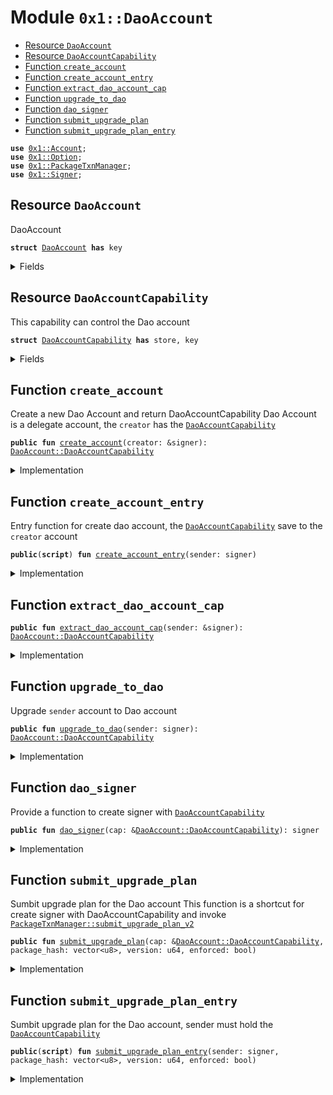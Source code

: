 
<a name="0x1_DaoAccount"></a>

# Module `0x1::DaoAccount`



-  [Resource `DaoAccount`](#0x1_DaoAccount_DaoAccount)
-  [Resource `DaoAccountCapability`](#0x1_DaoAccount_DaoAccountCapability)
-  [Function `create_account`](#0x1_DaoAccount_create_account)
-  [Function `create_account_entry`](#0x1_DaoAccount_create_account_entry)
-  [Function `extract_dao_account_cap`](#0x1_DaoAccount_extract_dao_account_cap)
-  [Function `upgrade_to_dao`](#0x1_DaoAccount_upgrade_to_dao)
-  [Function `dao_signer`](#0x1_DaoAccount_dao_signer)
-  [Function `submit_upgrade_plan`](#0x1_DaoAccount_submit_upgrade_plan)
-  [Function `submit_upgrade_plan_entry`](#0x1_DaoAccount_submit_upgrade_plan_entry)


<pre><code><b>use</b> <a href="Account.md#0x1_Account">0x1::Account</a>;
<b>use</b> <a href="Option.md#0x1_Option">0x1::Option</a>;
<b>use</b> <a href="PackageTxnManager.md#0x1_PackageTxnManager">0x1::PackageTxnManager</a>;
<b>use</b> <a href="Signer.md#0x1_Signer">0x1::Signer</a>;
</code></pre>



<a name="0x1_DaoAccount_DaoAccount"></a>

## Resource `DaoAccount`

DaoAccount


<pre><code><b>struct</b> <a href="DaoAccount.md#0x1_DaoAccount">DaoAccount</a> <b>has</b> key
</code></pre>



<details>
<summary>Fields</summary>


<dl>
<dt>
<code>dao_address: <b>address</b></code>
</dt>
<dd>

</dd>
<dt>
<code>signer_cap: <a href="Account.md#0x1_Account_SignerCapability">Account::SignerCapability</a></code>
</dt>
<dd>

</dd>
</dl>


</details>

<a name="0x1_DaoAccount_DaoAccountCapability"></a>

## Resource `DaoAccountCapability`

This capability can control the Dao account


<pre><code><b>struct</b> <a href="DaoAccount.md#0x1_DaoAccount_DaoAccountCapability">DaoAccountCapability</a> <b>has</b> store, key
</code></pre>



<details>
<summary>Fields</summary>


<dl>
<dt>
<code>dao_address: <b>address</b></code>
</dt>
<dd>

</dd>
</dl>


</details>

<a name="0x1_DaoAccount_create_account"></a>

## Function `create_account`

Create a new Dao Account and return DaoAccountCapability
Dao Account is a delegate account, the <code>creator</code> has the <code><a href="DaoAccount.md#0x1_DaoAccount_DaoAccountCapability">DaoAccountCapability</a></code>


<pre><code><b>public</b> <b>fun</b> <a href="DaoAccount.md#0x1_DaoAccount_create_account">create_account</a>(creator: &signer): <a href="DaoAccount.md#0x1_DaoAccount_DaoAccountCapability">DaoAccount::DaoAccountCapability</a>
</code></pre>



<details>
<summary>Implementation</summary>


<pre><code><b>public</b> <b>fun</b> <a href="DaoAccount.md#0x1_DaoAccount_create_account">create_account</a>(creator: &signer): <a href="DaoAccount.md#0x1_DaoAccount_DaoAccountCapability">DaoAccountCapability</a> {
    <b>let</b> (dao_address, signer_cap) = <a href="Account.md#0x1_Account_create_delegate_account">Account::create_delegate_account</a>(creator);
    <b>let</b> dao_signer = <a href="Account.md#0x1_Account_create_signer_with_cap">Account::create_signer_with_cap</a>(&signer_cap);

    <a href="PackageTxnManager.md#0x1_PackageTxnManager_update_module_upgrade_strategy">PackageTxnManager::update_module_upgrade_strategy</a>(&dao_signer, <a href="PackageTxnManager.md#0x1_PackageTxnManager_get_strategy_two_phase">PackageTxnManager::get_strategy_two_phase</a>(), <a href="Option.md#0x1_Option_some">Option::some</a>(0));
    <b>move_to</b>(&dao_signer, <a href="DaoAccount.md#0x1_DaoAccount">DaoAccount</a>{
        dao_address,
        signer_cap: signer_cap,
    });
    <a href="DaoAccount.md#0x1_DaoAccount_DaoAccountCapability">DaoAccountCapability</a>{
        dao_address
    }
}
</code></pre>



</details>

<a name="0x1_DaoAccount_create_account_entry"></a>

## Function `create_account_entry`

Entry function for create dao account, the <code><a href="DaoAccount.md#0x1_DaoAccount_DaoAccountCapability">DaoAccountCapability</a></code> save to the <code>creator</code> account


<pre><code><b>public</b>(<b>script</b>) <b>fun</b> <a href="DaoAccount.md#0x1_DaoAccount_create_account_entry">create_account_entry</a>(sender: signer)
</code></pre>



<details>
<summary>Implementation</summary>


<pre><code><b>public</b>(<b>script</b>) <b>fun</b> <a href="DaoAccount.md#0x1_DaoAccount_create_account_entry">create_account_entry</a>(sender: signer){
    <b>let</b> cap = <a href="DaoAccount.md#0x1_DaoAccount_create_account">create_account</a>(&sender);
    <b>move_to</b>(&sender, cap);
}
</code></pre>



</details>

<a name="0x1_DaoAccount_extract_dao_account_cap"></a>

## Function `extract_dao_account_cap`



<pre><code><b>public</b> <b>fun</b> <a href="DaoAccount.md#0x1_DaoAccount_extract_dao_account_cap">extract_dao_account_cap</a>(sender: &signer): <a href="DaoAccount.md#0x1_DaoAccount_DaoAccountCapability">DaoAccount::DaoAccountCapability</a>
</code></pre>



<details>
<summary>Implementation</summary>


<pre><code><b>public</b> <b>fun</b> <a href="DaoAccount.md#0x1_DaoAccount_extract_dao_account_cap">extract_dao_account_cap</a>(sender: &signer): <a href="DaoAccount.md#0x1_DaoAccount_DaoAccountCapability">DaoAccountCapability</a> <b>acquires</b> <a href="DaoAccount.md#0x1_DaoAccount_DaoAccountCapability">DaoAccountCapability</a>{
    //TODO check
    <b>move_from</b>&lt;<a href="DaoAccount.md#0x1_DaoAccount_DaoAccountCapability">DaoAccountCapability</a>&gt;(<a href="Signer.md#0x1_Signer_address_of">Signer::address_of</a>(sender))
}
</code></pre>



</details>

<a name="0x1_DaoAccount_upgrade_to_dao"></a>

## Function `upgrade_to_dao`

Upgrade <code>sender</code> account to Dao account


<pre><code><b>public</b> <b>fun</b> <a href="DaoAccount.md#0x1_DaoAccount_upgrade_to_dao">upgrade_to_dao</a>(sender: signer): <a href="DaoAccount.md#0x1_DaoAccount_DaoAccountCapability">DaoAccount::DaoAccountCapability</a>
</code></pre>



<details>
<summary>Implementation</summary>


<pre><code><b>public</b> <b>fun</b> <a href="DaoAccount.md#0x1_DaoAccount_upgrade_to_dao">upgrade_to_dao</a>(sender: signer): <a href="DaoAccount.md#0x1_DaoAccount_DaoAccountCapability">DaoAccountCapability</a> {
    //TODO <b>assert</b> sender not <a href="Dao.md#0x1_Dao">Dao</a>
    <b>let</b> signer_cap = <a href="Account.md#0x1_Account_remove_signer_capability">Account::remove_signer_capability</a>(&sender);
    //TODO check the account upgrade_strategy
    <a href="PackageTxnManager.md#0x1_PackageTxnManager_update_module_upgrade_strategy">PackageTxnManager::update_module_upgrade_strategy</a>(&sender, <a href="PackageTxnManager.md#0x1_PackageTxnManager_get_strategy_two_phase">PackageTxnManager::get_strategy_two_phase</a>(), <a href="Option.md#0x1_Option_some">Option::some</a>(0));
    <b>let</b> dao_address = <a href="Signer.md#0x1_Signer_address_of">Signer::address_of</a>(&sender);
    <b>move_to</b>(&sender, <a href="DaoAccount.md#0x1_DaoAccount">DaoAccount</a>{
        dao_address,
        signer_cap: signer_cap,
    });
    <a href="DaoAccount.md#0x1_DaoAccount_DaoAccountCapability">DaoAccountCapability</a>{
        dao_address
    }
}
</code></pre>



</details>

<a name="0x1_DaoAccount_dao_signer"></a>

## Function `dao_signer`

Provide a function to create signer with <code><a href="DaoAccount.md#0x1_DaoAccount_DaoAccountCapability">DaoAccountCapability</a></code>


<pre><code><b>public</b> <b>fun</b> <a href="DaoAccount.md#0x1_DaoAccount_dao_signer">dao_signer</a>(cap: &<a href="DaoAccount.md#0x1_DaoAccount_DaoAccountCapability">DaoAccount::DaoAccountCapability</a>): signer
</code></pre>



<details>
<summary>Implementation</summary>


<pre><code><b>public</b> <b>fun</b> <a href="DaoAccount.md#0x1_DaoAccount_dao_signer">dao_signer</a>(cap: &<a href="DaoAccount.md#0x1_DaoAccount_DaoAccountCapability">DaoAccountCapability</a>): signer <b>acquires</b> <a href="DaoAccount.md#0x1_DaoAccount">DaoAccount</a> {
    <b>let</b> signer_cap = &<b>borrow_global</b>&lt;<a href="DaoAccount.md#0x1_DaoAccount">DaoAccount</a>&gt;(cap.dao_address).signer_cap;
    <a href="Account.md#0x1_Account_create_signer_with_cap">Account::create_signer_with_cap</a>(signer_cap)
}
</code></pre>



</details>

<a name="0x1_DaoAccount_submit_upgrade_plan"></a>

## Function `submit_upgrade_plan`

Sumbit upgrade plan for the Dao account
This function is a shortcut for create signer with DaoAccountCapability and invoke <code><a href="PackageTxnManager.md#0x1_PackageTxnManager_submit_upgrade_plan_v2">PackageTxnManager::submit_upgrade_plan_v2</a></code>


<pre><code><b>public</b> <b>fun</b> <a href="DaoAccount.md#0x1_DaoAccount_submit_upgrade_plan">submit_upgrade_plan</a>(cap: &<a href="DaoAccount.md#0x1_DaoAccount_DaoAccountCapability">DaoAccount::DaoAccountCapability</a>, package_hash: vector&lt;u8&gt;, version: u64, enforced: bool)
</code></pre>



<details>
<summary>Implementation</summary>


<pre><code><b>public</b> <b>fun</b> <a href="DaoAccount.md#0x1_DaoAccount_submit_upgrade_plan">submit_upgrade_plan</a>(cap: &<a href="DaoAccount.md#0x1_DaoAccount_DaoAccountCapability">DaoAccountCapability</a>, package_hash: vector&lt;u8&gt;, version:u64, enforced: bool) <b>acquires</b> <a href="DaoAccount.md#0x1_DaoAccount">DaoAccount</a>{
    <b>let</b> dao_signer = <a href="DaoAccount.md#0x1_DaoAccount_dao_signer">dao_signer</a>(cap);
    <a href="PackageTxnManager.md#0x1_PackageTxnManager_submit_upgrade_plan_v2">PackageTxnManager::submit_upgrade_plan_v2</a>(&dao_signer, package_hash, version, enforced);
}
</code></pre>



</details>

<a name="0x1_DaoAccount_submit_upgrade_plan_entry"></a>

## Function `submit_upgrade_plan_entry`

Sumbit upgrade plan for the Dao account, sender must hold the <code><a href="DaoAccount.md#0x1_DaoAccount_DaoAccountCapability">DaoAccountCapability</a></code>


<pre><code><b>public</b>(<b>script</b>) <b>fun</b> <a href="DaoAccount.md#0x1_DaoAccount_submit_upgrade_plan_entry">submit_upgrade_plan_entry</a>(sender: signer, package_hash: vector&lt;u8&gt;, version: u64, enforced: bool)
</code></pre>



<details>
<summary>Implementation</summary>


<pre><code><b>public</b>(<b>script</b>) <b>fun</b> <a href="DaoAccount.md#0x1_DaoAccount_submit_upgrade_plan_entry">submit_upgrade_plan_entry</a>(sender: signer, package_hash: vector&lt;u8&gt;, version:u64, enforced: bool) <b>acquires</b> <a href="DaoAccount.md#0x1_DaoAccount">DaoAccount</a>, <a href="DaoAccount.md#0x1_DaoAccount_DaoAccountCapability">DaoAccountCapability</a>{
    <b>let</b> addr = <a href="Signer.md#0x1_Signer_address_of">Signer::address_of</a>(&sender);
    <b>let</b> cap = <b>borrow_global</b>&lt;<a href="DaoAccount.md#0x1_DaoAccount_DaoAccountCapability">DaoAccountCapability</a>&gt;(addr);
    <a href="DaoAccount.md#0x1_DaoAccount_submit_upgrade_plan">submit_upgrade_plan</a>(cap, package_hash, version, enforced)
}
</code></pre>



</details>
